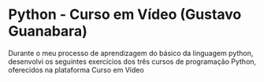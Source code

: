 # Python - Curso em Vídeo (Gustavo Guanabara)
<p>
  Durante o meu processo de aprendizagem do básico da linguagem python, desenvolvi os seguintes exercícios dos três cursos de programação Python, oferecidos na plataforma <a https://www.cursoemvideo.com/login/>Curso em Vídeo<a/>
<p/>
